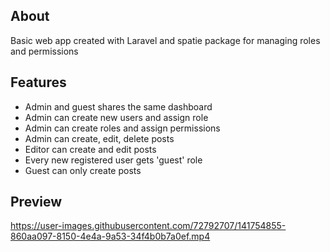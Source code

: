 ## About

Basic web app created with Laravel and spatie package for managing roles and permissions

## Features

- Admin and guest shares the same dashboard<br>
- Admin can create new users and assign role<br>
- Admin can create roles and assign permissions
- Admin can create, edit, delete posts<br>
- Editor can create and edit posts<br>
- Every new registered user gets 'guest' role<br>
- Guest can only create posts<br>

## Preview

https://user-images.githubusercontent.com/72792707/141754855-860aa097-8150-4e4a-9a53-34f4b0b7a0ef.mp4
